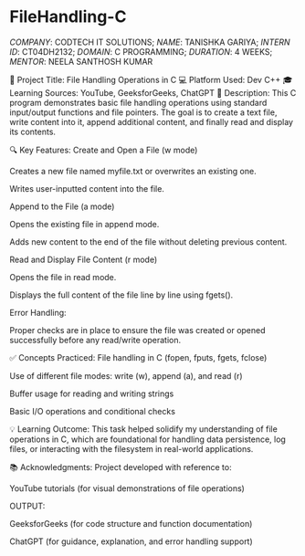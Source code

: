 # FileHandling-C
*COMPANY*: CODTECH IT SOLUTIONS;
*NAME*: TANISHKA GARIYA;
*INTERN ID*: CT04DH2132;
*DOMAIN*: C PROGRAMMING;
*DURATION*: 4 WEEKS;
*MENTOR*: NEELA SANTHOSH KUMAR

📄 Project Title: File Handling Operations in C
💻 Platform Used: Dev C++
🎓 Learning Sources: YouTube, GeeksforGeeks, ChatGPT
🧾 Description:
This C program demonstrates basic file handling operations using standard input/output functions and file pointers. The goal is to create a text file, write content into it, append additional content, and finally read and display its contents.

🔍 Key Features:
Create and Open a File (w mode)

Creates a new file named myfile.txt or overwrites an existing one.

Writes user-inputted content into the file.

Append to the File (a mode)

Opens the existing file in append mode.

Adds new content to the end of the file without deleting previous content.

Read and Display File Content (r mode)

Opens the file in read mode.

Displays the full content of the file line by line using fgets().

Error Handling:

Proper checks are in place to ensure the file was created or opened successfully before any read/write operation.

✅ Concepts Practiced:
File handling in C (fopen, fputs, fgets, fclose)

Use of different file modes: write (w), append (a), and read (r)

Buffer usage for reading and writing strings

Basic I/O operations and conditional checks

💡 Learning Outcome:
This task helped solidify my understanding of file operations in C, which are foundational for handling data persistence, log files, or interacting with the filesystem in real-world applications.

📚 Acknowledgments:
Project developed with reference to:

YouTube tutorials (for visual demonstrations of file operations)

OUTPUT:


GeeksforGeeks (for code structure and function documentation)

ChatGPT (for guidance, explanation, and error handling support)
